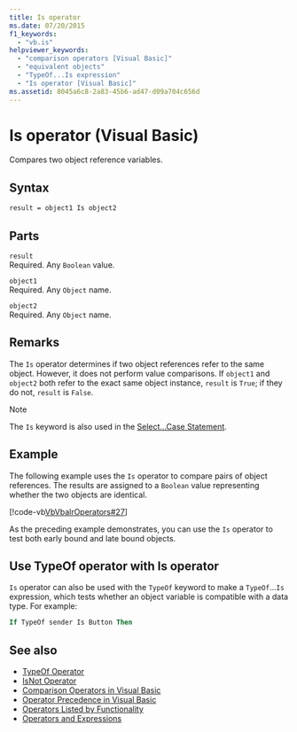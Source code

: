 ```yaml
---
title: Is operator
ms.date: 07/20/2015
f1_keywords: 
  - "vb.is"
helpviewer_keywords: 
  - "comparison operators [Visual Basic]"
  - "equivalent objects"
  - "TypeOf...Is expression"
  - "Is operator [Visual Basic]"
ms.assetid: 8045a6c8-2a83-45b6-ad47-d09a704c656d
---
```

# Is operator (Visual Basic)

Compares two object reference variables.

## Syntax

```vb
result = object1 Is object2
```

## Parts

 `result`  
 Required. Any `Boolean` value.  
  
 `object1`  
 Required. Any `Object` name.  
  
 `object2`  
 Required. Any `Object` name.  
  
## Remarks

The `Is` operator determines if two object references refer to the same object. However, it does not perform value comparisons. If `object1` and `object2` both refer to the exact same object instance, `result` is `True`; if they do not, `result` is `False`.

> [!NOTE]
> The `Is` keyword is also used in the [Select...Case Statement](../statements/select-case-statement.md).
  
## Example

The following example uses the `Is` operator to compare pairs of object references. The results are assigned to a `Boolean` value representing whether the two objects are identical.

[!code-vb[VbVbalrOperators#27](~/samples/snippets/visualbasic/VS_Snippets_VBCSharp/VbVbalrOperators/VB/Class1.vb#27)]

As the preceding example demonstrates, you can use the `Is` operator to test both early bound and late bound objects.

## Use TypeOf operator with Is operator

`Is` operator can also be used with the `TypeOf` keyword to make a `TypeOf`...`Is` expression, which tests whether an object variable is compatible with a data type. For example:

```vb
If TypeOf sender Is Button Then
```

## See also

- [TypeOf Operator](typeof-operator.md)
- [IsNot Operator](isnot-operator.md)
- [Comparison Operators in Visual Basic](../../programming-guide/language-features/operators-and-expressions/comparison-operators.md)
- [Operator Precedence in Visual Basic](operator-precedence.md)
- [Operators Listed by Functionality](operators-listed-by-functionality.md)
- [Operators and Expressions](../../programming-guide/language-features/operators-and-expressions/index.md)
